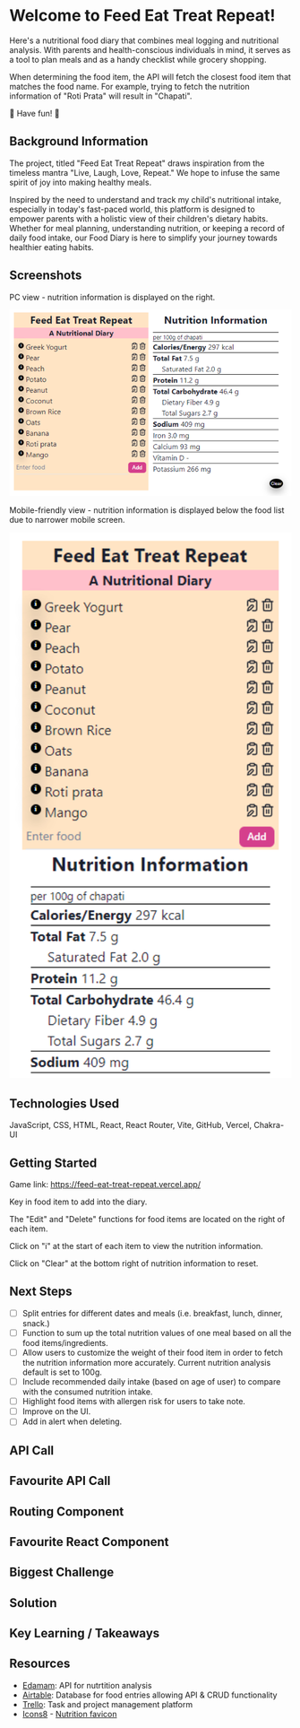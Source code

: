 # Welcome to Feed Eat Treat Repeat!

Here's a nutritional food diary that combines meal logging and nutritional analysis. With parents and health-conscious individuals in mind, it serves as a tool to plan meals and as a handy checklist while grocery shopping.

When determining the food item, the API will fetch the closest food item that matches the food name. For example, trying to fetch the nutrition information of "Roti Prata" will result in "Chapati".

:cherries: Have fun! :carrot:

## Background Information

The project, titled "Feed Eat Treat Repeat" draws inspiration from the timeless mantra "Live, Laugh, Love, Repeat." We hope to infuse the same spirit of joy into making healthy meals.

Inspired by the need to understand and track my child's nutritional intake, especially in today's fast-paced world, this platform is designed to empower parents with a holistic view of their children's dietary habits. Whether for meal planning, understanding nutrition, or keeping a record of daily food intake, our Food Diary is here to simplify your journey towards healthier eating habits.

## Screenshots

PC view - nutrition information is displayed on the right.

<img src="/Feed%20Eat%20Treat%20Repeat/public/pc_view.png" width="600">

Mobile-friendly view - nutrition information is displayed below the food list due to narrower mobile screen.

<img src="/Feed%20Eat%20Treat%20Repeat/public/mobile_view.png" width="600">

## Technologies Used

JavaScript, CSS, HTML, React, React Router, Vite, GitHub, Vercel, Chakra-UI

## Getting Started

Game link: https://feed-eat-treat-repeat.vercel.app/

Key in food item to add into the diary.

The "Edit" and "Delete" functions for food items are located on the right of each item.

Click on "i" at the start of each item to view the nutrition information.

Click on "Clear" at the bottom right of nutrition information to reset.


## Next Steps

- [ ] Split entries for different dates and meals (i.e. breakfast, lunch, dinner, snack.)
- [ ] Function to sum up the total nutrition values of one meal based on all the food items/ingredients.
- [ ] Allow users to customize the weight of their food item in order to fetch the nutrition information more accurately. Current nutrition analysis default is set to 100g.
- [ ] Include recommended daily intake (based on age of user) to compare with the consumed nutrition intake.
- [ ] Highlight food items with allergen risk for users to take note.
- [ ] Improve on the UI.
- [ ] Add in alert when deleting.

## API Call

## Favourite API Call

## Routing Component

## Favourite React Component

## Biggest Challenge

## Solution

## Key Learning / Takeaways

## Resources

- [Edamam](https://www.edamam.com/): API for nutrtition analysis
- [Airtable](https://airtable.com/app0oXVuGeHq2HRYJ/shrNAt1ACcjkQxAAg): Database for food entries allowing API & CRUD functionality
- [Trello](https://trello.com/invite/b/oB1SgKRV/ATTI3f5d94730f85d98434743a356613b6839038BC90/feed-eat-treat-repeat): Task and project management platform
- [Icons8](https://icons8.com) - [Nutrition favicon](https://icons8.com/icon/104293/organic-food)